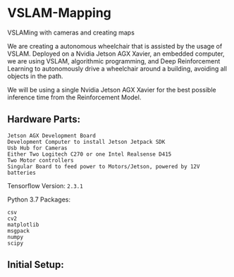 # VSLAM-Mapping
VSLAMing with cameras and creating maps 

We are creating a autonomous wheelchair that is assisted by the usage of VSLAM. 
Deployed on a Nvidia Jetson AGX Xavier, an embedded computer, we are using VSLAM, algorithmic programming, and Deep Reinforcement Learning to autonomously drive a wheelchair around a building, avoiding all objects in the path. 

We will be using a single Nvidia Jetson AGX Xavier for the best possible inference time from the Reinforcement Model.
 
 
 ## Hardware Parts:
```
Jetson AGX Development Board
Development Computer to install Jetson Jetpack SDK
Usb Hub for Cameras
Either Two Logitech C270 or one Intel Realsense D415
Two Motor controllers
Singular Board to feed power to Motors/Jetson, powered by 12V batteries
```

Tensorflow Version: ```2.3.1```

Python 3.7 Packages:

```
csv
cv2
matplotlib
msgpack
numpy
scipy
```

## Initial Setup:



